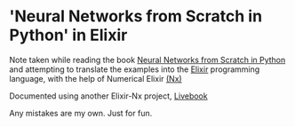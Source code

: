# 'Neural Networks from Scratch in Python' in Elixir

Note taken while reading the book 
[Neural Networks from Scratch in Python](https://nnfs.io)
and attempting to translate the examples into the [Elixir](https://elixir-lang.org) 
programming language, with the help of Numerical Elixir [(Nx)](https://github.com/elixir-nx)

Documented using another Elixir-Nx project, [Livebook](https://livebook.dev)


Any mistakes are my own.  Just for fun.
